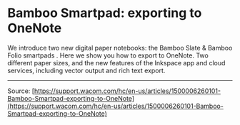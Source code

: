 # Bamboo Smartpad: exporting to OneNote

We introduce two new digital paper notebooks: the Bamboo Slate & Bamboo Folio smartpads . Here we show you how to export to OneNote. Two different paper sizes, and the new features of the Inkspace app and cloud services, including vector output and rich text export.

---
Source: [https://support.wacom.com/hc/en-us/articles/1500006260101-Bamboo-Smartpad-exporting-to-OneNote](https://support.wacom.com/hc/en-us/articles/1500006260101-Bamboo-Smartpad-exporting-to-OneNote)
